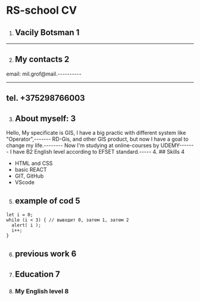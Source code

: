 # RS-school CV 


1. ##  **Vacily Botsman** 1
--------------------
2. ## My contacts 2
email: mil.grof@mail.----------
*****************
tel. +375298766003
-----------------
3. ## About myself: 3
Hello, My specificate is GIS, I have a big practic with different system like "Operator",-------
RD-Gis, and other GIS product, but now I have a goal to change my life.--------
Now I'm studying at online-courses by UDEMY-------
I have B2 English level according to EFSET standard.-----
4. ## Skills  4
* HTML and CSS
* basic REACT
* GIT, GitHub
* VScode
5. ## example of cod 5
```
let i = 0;
while (i < 3) { // выводит 0, затем 1, затем 2
  alert( i );
  i++;
}
```
6. ## previous work 6
7. ## Education 7
8. ### My English level 8
